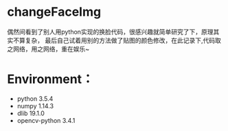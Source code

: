 # changeFaceImg
偶然间看到了别人用python实现的换脸代码，很感兴趣就简单研究了下，原理其实不算复杂，
最后自己试着用别的方法做了贴图的颜色修改，在此记录下,代码取之网络，用之网络，重在娱乐~

# Environment：
  * python 3.5.4
  * numpy 1.14.3
  * dlib 19.1.0
  * opencv-python 3.4.1
